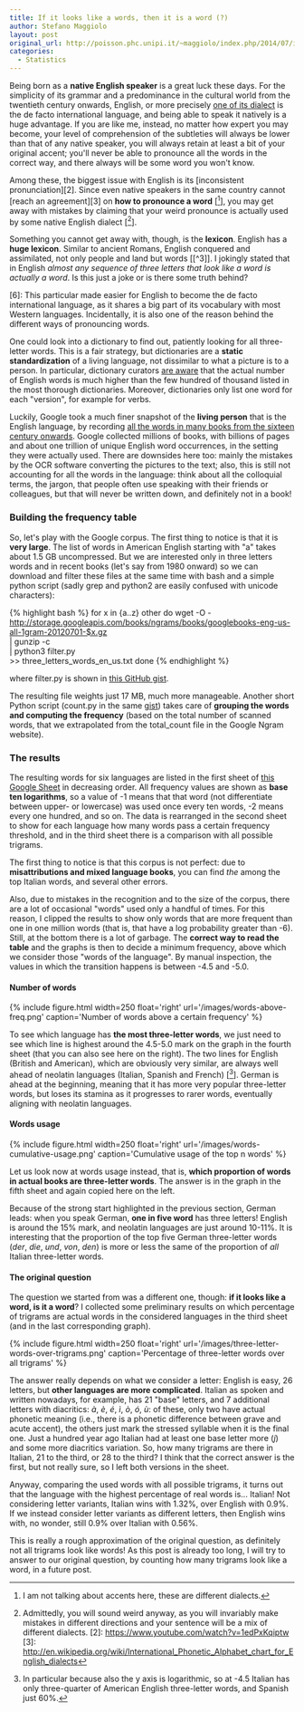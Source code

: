 ```yaml
---
title: If it looks like a words, then it is a word (?)
author: Stefano Maggiolo
layout: post
original_url: http://poisson.phc.unipi.it/~maggiolo/index.php/2014/07/if-it-looks-like-a-words-then-it-is-a-word/
categories:
  - Statistics
---
```

Being born as a **native English speaker** is a great luck these days. For the simplicity of its grammar and a predominance in the cultural world from the twentieth century onwards, English, or more precisely [one of its dialect][1] is the de facto international language, and being able to speak it natively is a huge advantage. If you are like me, instead, no matter how expert you may become, your level of comprehension of the subtleties will always be lower than that of any native speaker, you will always retain at least a bit of your original accent; you'll never be able to pronounce all the words in the correct way, and there always will be some word you won't know.

 [1]: http://en.wikipedia.org/wiki/International_English

<!--more-->

Among these, the biggest issue with English is its [inconsistent pronunciation][2]. Since even native speakers in the same country cannot [reach an agreement][3] on **how to pronounce a word** [[^1]], you may get away with mistakes by claiming that your weird pronounce is actually used by some native English dialect [[^2]].

 [^1]: I am not talking about accents here, these are different dialects.
 [^2]: Admittedly, you will sound weird anyway, as you will invariably make mistakes in different directions and your sentence will be a mix of different dialects.
 [2]: https://www.youtube.com/watch?v=1edPxKqiptw
 [3]: http://en.wikipedia.org/wiki/International_Phonetic_Alphabet_chart_for_English_dialects

Something you cannot get away with, though, is the **lexicon**. English has a **huge lexicon**. Similar to ancient Romans, English conquered and assimilated, not only people and land but words [[^3]]. I jokingly stated that in English *almost any sequence of three letters that look like a word is actually a word*. Is this just a joke or is there some truth behind?

 [6]: This particular made easier for English to become the de facto international language, as it shares a big part of its vocabulary with most Western languages. Incidentally, it is also one of the reason behind the different ways of pronouncing words.

One could look into a dictionary to find out, patiently looking for all three-letter words. This is a fair strategy, but dictionaries are a **static standardization** of a living language, not dissimilar to what a picture is to a person. In particular, dictionary curators [are aware][7] that the actual number of English words is much higher than the few hundred of thousand listed in the most thorough dictionaries. Moreover, dictionaries only list one word for each "version", for example for verbs.

 [7]: http://en.wikipedia.org/wiki/English_language#Number_of_words_in_English

Luckily, Google took a much finer snapshot of the **living person** that is the English language, by recording [all the words in many books from the sixteen century onwards][8]. Google collected millions of books, with billions of pages and about one trillion of unique English word occurrences, in the setting they were actually used. There are downsides here too: mainly the mistakes by the OCR software converting the pictures to the text; also, this is still not accounting for all the words in the language: think about all the colloquial terms, the jargon, that people often use speaking with their friends or colleagues, but that will never be written down, and definitely not in a book!

 [8]: http://storage.googleapis.com/books/ngrams/books/datasetsv2.html

### Building the frequency table

So, let's play with the Google corpus. The first thing to notice is that it is **very large**. The list of words in American English starting with "a" takes about 1.5 GB uncompressed. But we are interested only in three letters words and in recent books (let's say from 1980 onward) so we can download and filter these files at the same time with bash and a simple python script (sadly grep and python2 are easily confused with unicode characters):

{% highlight bash %}
for x in {a..z} other
do
  wget -O - http://storage.googleapis.com/books/ngrams/books/googlebooks-eng-us-all-1gram-20120701-$x.gz \
    | gunzip -c \
    | python3 filter.py \
    >> three_letters_words_en_us.txt
done
{% endhighlight %}

where filter.py is shown in [this GitHub gist][9].

 [9]: https://gist.github.com/stefano-maggiolo/f8ddab487ab7ba4bd204

The resulting file weights just 17 MB, much more manageable. Another short Python script (count.py in the same [gist][9]) takes care of **grouping the words and computing the frequency** (based on the total number of scanned words, that we extrapolated from the total_count file in the Google Ngram website).

### The results

The resulting words for six languages are listed in the first sheet of [this Google Sheet][10] in decreasing order. All frequency values are shown as **base ten logarithms**, so a value of -1 means that that word (not differentiate between upper- or lowercase) was used once every ten words, -2 means every one hundred, and so on. The data is rearranged in the second sheet to show for each language how many words pass a certain frequency threshold, and in the third sheet there is a comparison with all possible trigrams.

 [10]: https://docs.google.com/spreadsheets/d/1Bb7a5kWRn6Po4eK20jOsF35R-0kBtpYMJJAusFLLLyk/pubhtml

The first thing to notice is that this corpus is not perfect: due to **misattributions and mixed language books**, you can find *the* among the top Italian words, and several other errors.

Also, due to mistakes in the recognition and to the size of the corpus, there are a lot of occasional "words" used only a handful of times. For this reason, I clipped the results to show only words that are more frequent than one in one million words (that is, that have a log probability greater than -6). Still, at the bottom there is a lot of garbage. The **correct way to read the table** and the graphs is then to decide a minimum frequency, above which we consider those "words of the language". By manual inspection, the values in which the transition happens is between -4.5 and -5.0.

#### Number of words

{% include figure.html width=250 float='right' url='/images/words-above-freq.png' caption='Number of words above a certain frequency' %}

To see which language has **the most three-letter words**, we just need to see which line is highest around the 4.5-5.0 mark on the graph in the fourth sheet (that you can also see here on the right). The two lines for English (British and American), which are obviously very similar, are always well ahead of neolatin languages (Italian, Spanish and French) [[^4]]. German is ahead at the beginning, meaning that it has more very popular three-letter words, but loses its stamina as it progresses to rarer words, eventually aligning with neolatin languages.

 [^4]: In particular because also the y axis is logarithmic, so at -4.5 Italian has only three-quarter of American English three-letter words, and Spanish just 60%.

#### Words usage

{% include figure.html width=250 float='right' url='/images/words-cumulative-usage.png' caption='Cumulative usage of the top n words' %}

Let us look now at words usage instead, that is, **which proportion of words in actual books are three-letter words**. The answer is in the graph in the fifth sheet and again copied here on the left.

Because of the strong start highlighted in the previous section, German leads: when you speak German, **one in five word** has three letters! English is around the 15% mark, and neolatin languages are just around 10-11%. It is interesting that the proportion of the top five German three-letter words (*der*, *die*, *und*, *von*, *den*) is more or less the same of the proportion of *all* Italian three-letter words.

#### The original question

The question we started from was a different one, though: **if it looks like a word, is it a word**? I collected some preliminary results on which percentage of trigrams are actual words in the considered languages in the third sheet (and in the last corresponding graph).

{% include figure.html width=250 float='right' url='/images/three-letter-words-over-trigrams.png' caption='Percentage of three-letter words over all trigrams' %}

The answer really depends on what we consider a letter: English is easy, 26 letters, but **other languages are more complicated**. Italian as spoken and written nowadays, for example, has 21 "base" letters, and 7 additional letters with diacritics: *&agrave;*, *&egrave;*, *&eacute;*, *&igrave;*, *&ograve;*, *&oacute;*, *&ugrave;*: of these, only two have actual phonetic meaning (i.e., there is a phonetic difference between grave and acute accent), the others just mark the stressed syllable when it is the final one. Just a hundred year ago Italian had at least one base letter more (*j*) and some more diacritics variation. So, how many trigrams are there in Italian, 21 to the third, or 28 to the third? I think that the correct answer is the first, but not really sure, so I left both versions in the sheet.

Anyway, comparing the used words with all possible trigrams, it turns out that the language with the highest percentage of real words is... Italian! Not considering letter variants, Italian wins with 1.32%, over English with 0.9%. If we instead consider letter variants as different letters, then English wins with, no wonder, still 0.9% over Italian with 0.56%.

This is really a rough approximation of the original question, as definitely not all trigrams look like words! As this post is already too long, I will try to answer to our original question, by counting how many trigrams look like a word, in a future post.
